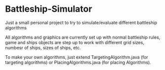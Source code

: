 # Battleship-Simulator

Just a small personal project to try to simulate/evaluate different battleship algorithms

All algorithms and graphics are currently set up with normal battleship rules, game and ships objects are step up to work with different grid sizes, numbesr of ships, sizes of ships, etc.

To make your own algorithms, just extend TargetingAlgorithm.java (for targeting algorithms) or PlacingAlgorithms.java (for placing Algorithms).
